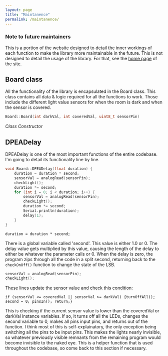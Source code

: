 ```yaml
---
layout: page
title: "Maintanence"
permalink: /maintanence/
---
```


### Note to future maintainers

This is a portion of the website designed to detail the inner workings of each function to make the library more maintainable in the future. This is not designed to detail the usage of the library. For that, see the [home page](https://tarekelkurjie.github.io/lsb-library/) of the site.

## Board class

All the functionality of the library is encapsulated in the Board class. This class contains all data & logic required for all the functions to work. Those include the different light value sensors for when the room is dark and when the sensor is covered. 

```c
Board::Board(int darkVal, int coveredVal, uint8_t sensorPin)
```
*Class Constructor*

## DPEADelay

DPEADelay is one of the most important functions of the entire codebase. I'm going to detail its functionality line by line.

```c
void Board::DPEADelay(float duration) {
    duration = duration * second;
    sensorVal = analogRead(sensorPin);
    checkLight();
    duration *= second;
    for (int i = 0; i < duration; i++) {
        sensorVal = analogRead(sensorPin);
        checkLight();
        duration *= second;
        Serial.println(duration);
        delay(1);
    }
}
```

```duration = duration * second;```

There is a global variable called 'second'. This value is either 1.0 or 0. The delay value gets multiplied by this value, causing the length of the delay to either be whatever the parameter calls or 0. When the delay is zero, the program zips through all the code in a split second, returning back to the ```checkOnOff()``` function to change the state of the LSB.

```c
sensorVal = analogRead(sensorPin);
checkLight();
```

These lines update the sensor value and check this condition: 
```
if (sensorVal <= coveredVal || sensorVal >= darkVal) {turnOffAll(); second = 0; pinsIn(); return;}
```

This is checking if the current sensor value is lower than the coveredVal or darkVal instance variables. If so, it turns off all the LEDs, changes the second variable to 0, makes all pins input pins, and returns out of the function. I think most of this is self-explainatory, the only exception being switching all the pins to be input pins. This makes the lights nearly invisible, so whatever previously visible remnants from the remaining program would become invisible to the naked eye. This is a helper function that is used throughout the codebase, so come back to this section if necessary.





